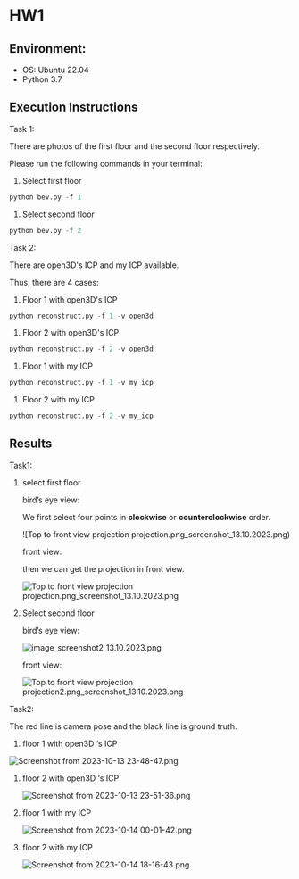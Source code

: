 # HW1

## Environment:

- OS: Ubuntu 22.04
- Python 3.7

## Execution Instructions

Task 1:

There are photos of the first floor and the second floor respectively.

Please run the following commands in your terminal:

1. Select first floor

```python
python bev.py -f 1

```

1. Select second floor

```python
python bev.py -f 2

```

Task 2:

There are open3D's ICP and my ICP available.

Thus, there are 4 cases:

1. Floor 1 with open3D's ICP

```python
python reconstruct.py -f 1 -v open3d

```

1. Floor 2 with open3D's ICP

```python
python reconstruct.py -f 2 -v open3d

```

1. Floor 1 with my ICP

```python
python reconstruct.py -f 1 -v my_icp

```

1. Floor 2 with my ICP

```python
python reconstruct.py -f 2 -v my_icp

```

## Results

Task1:

1. select first floor
    
    bird’s eye view:
    
    We first select four points in **clockwise** or **counterclockwise** order.
    
    ![Top to front view projection projection.png_screenshot_13.10.2023.png)
    
    front view:
    
    then we can get the projection in front view.
    
    ![Top to front view projection projection.png_screenshot_13.10.2023.png](HW1%20dc37153454134aa6b3b831fa28288166/Top_to_front_view_projection_projection.png_screenshot_13.10.2023.png)
    
2. Select second floor
    
    bird’s eye view:
    
    ![image_screenshot2_13.10.2023.png](HW1%20dc37153454134aa6b3b831fa28288166/image_screenshot2_13.10.2023.png)
    
    front view:
    
    ![Top to front view projection projection2.png_screenshot_13.10.2023.png](HW1%20dc37153454134aa6b3b831fa28288166/Top_to_front_view_projection_projection2.png_screenshot_13.10.2023.png)
    

Task2:

The red line is camera pose and the black line is ground truth.

1. floor 1 with open3D ‘s ICP

![Screenshot from 2023-10-13 23-48-47.png](HW1%20dc37153454134aa6b3b831fa28288166/Screenshot_from_2023-10-13_23-48-47.png)

1. floor 2 with open3D ‘s ICP
    
    ![Screenshot from 2023-10-13 23-51-36.png](HW1%20dc37153454134aa6b3b831fa28288166/Screenshot_from_2023-10-13_23-51-36.png)
    
2. floor 1 with my ICP
    
    ![Screenshot from 2023-10-14 00-01-42.png](HW1%20dc37153454134aa6b3b831fa28288166/Screenshot_from_2023-10-14_00-01-42.png)
    
3. floor 2 with my ICP
    
    ![Screenshot from 2023-10-14 18-16-43.png](HW1%20dc37153454134aa6b3b831fa28288166/Screenshot_from_2023-10-14_18-16-43.png)

